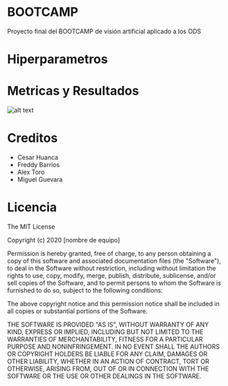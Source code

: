 # BOOTCAMP
Proyecto final del BOOTCAMP de visión artificial aplicado a los ODS

# Hiperparametros

# Metricas y Resultados
![alt text](https://github.com/cesarmax232/BOOTCAMP/blob/[branch]/image1.png?raw=true)

# Creditos
- Cesar Huanca
- Freddy Barrios
- Alex Toro
- Miguel Guevara

# Licencia
The MIT License

Copyright (c) 2020 [nombre de equipo]

Permission is hereby granted, free of charge, to any person obtaining a copy of this software and associated documentation files (the "Software"), to deal in the Software without restriction, including without limitation the rights to use, copy, modify, merge, publish, distribute, sublicense, and/or sell copies of the Software, and to permit persons to whom the Software is furnished to do so, subject to the following conditions:

The above copyright notice and this permission notice shall be included in all copies or substantial portions of the Software.

THE SOFTWARE IS PROVIDED "AS IS", WITHOUT WARRANTY OF ANY KIND, EXPRESS OR IMPLIED, INCLUDING BUT NOT LIMITED TO THE WARRANTIES OF MERCHANTABILITY, FITNESS FOR A PARTICULAR PURPOSE AND NONINFRINGEMENT. IN NO EVENT SHALL THE AUTHORS OR COPYRIGHT HOLDERS BE LIABLE FOR ANY CLAIM, DAMAGES OR OTHER LIABILITY, WHETHER IN AN ACTION OF CONTRACT, TORT OR OTHERWISE, ARISING FROM, OUT OF OR IN CONNECTION WITH THE SOFTWARE OR THE USE OR OTHER DEALINGS IN THE SOFTWARE.
